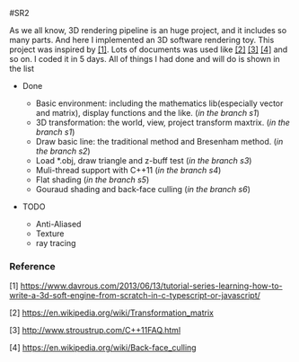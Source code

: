 #SR2

As we all know, 3D rendering pipeline is an huge project, and it includes so many parts. And here I implemented an 3D software rendering toy. This project was inspired by [\[1\]][1]. Lots of documents was used like [\[2\]][2] [\[3\]][3] [\[4\]][4] and so on. I coded it in 5 days. All of things I had done and will do is shown in the list

+ Done
  - Basic environment: including the mathematics lib(especially vector and matrix), display functions and the like. (*in the branch s1*)
  - 3D transformation: the world, view, project transform maxtrix. (*in the branch s1*)
  - Draw basic line: the traditional method and Bresenham method. (*in the branch s2*)
  - Load \*.obj, draw triangle and z-buff test (*in the branch s3*) 
  - Muli-thread support with C++11 (*in the branch s4*)
  - Flat shading (*in the branch s5*)
  - Gouraud shading and back-face culling (*in the branch s6*)
  
+ TODO
   - Anti-Aliased
   - Texture
   - ray tracing
   
### Reference
\[1\] https://www.davrous.com/2013/06/13/tutorial-series-learning-how-to-write-a-3d-soft-engine-from-scratch-in-c-typescript-or-javascript/
   
\[2\] https://en.wikipedia.org/wiki/Transformation_matrix
   
\[3\] http://www.stroustrup.com/C++11FAQ.html
   
\[4\] https://en.wikipedia.org/wiki/Back-face_culling
   
[1]:https://www.davrous.com/2013/06/13/tutorial-series-learning-how-to-write-a-3d-soft-engine-from-scratch-in-c-typescript-or-javascript/ "??"
[2]:https://en.wikipedia.org/wiki/Transformation_matrix
[3]:http://www.stroustrup.com/C++11FAQ.html
[4]:https://en.wikipedia.org/wiki/Back-face_culling
